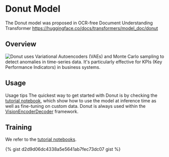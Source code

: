# Donut Model

The Donut model was proposed in OCR-free Document Understanding Transformer 
https://huggingface.co/docs/transformers/model_doc/donut

## Overview

![Donut uses Variational Autoencoders (VAEs) and Monte Carlo sampling to detect anomalies in time-series data. It's particularly effective for KPIs (Key Performance Indicators) in business systems.](https://huggingface.co/datasets/huggingface/documentation-images/resolve/main/transformers/model_doc/donut_architecture.jpg)



## Usage

Usage tips
The quickest way to get started with Donut is by checking the [tutorial notebook](https://github.com/NielsRogge/Transformers-Tutorials/tree/master/Donut), which show how to use the model at inference time as well as fine-tuning on custom data.
Donut is always used within the [VisionEncoderDecoder](https://huggingface.co/docs/transformers/model_doc/vision-encoder-decoder) framework.


## Training
We refer to the [tutorial notebooks](https://github.com/NielsRogge/Transformers-Tutorials/tree/master/Donut).


{% gist d2d9d06dc4338a5e5641ab7fec73dc07 gist %}